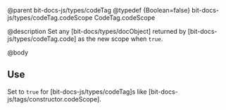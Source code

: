 @parent bit-docs-js/types/codeTag
@typedef {Boolean=false} bit-docs-js/types/codeTag.codeScope CodeTag.codeScope

@description Set any [bit-docs/types/docObject] returned by
[bit-docs-js/types/codeTag.code] as the new scope when `true`.

@body

## Use

Set to `true` for [bit-docs-js/types/codeTag]s like
[bit-docs-js/tags/constructor.codeScope].
